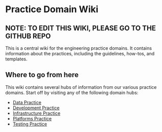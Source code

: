 # Practice Domain Wiki

## **NOTE: TO EDIT THIS WIKI, PLEASE GO TO THE GITHUB REPO**

This is a central wiki for the engineering practice domains. It contains information about the practices, including the guidelines, how-tos, and templates.

## Where to go from here

This wiki contains several hubs of information from our various practice domains. Start off by visiting any of
the following domain hubs:

* [Data Practice](./data/Data-Practice.md)
* [Development Practice](./development/Development-Practice.md)
* [Infrastructure Practice](./infrastructure/Infrastructure-Practice.md)
* [Platforms Practice](./platforms/Platforms-Practice.md)
* [Testing Practice](./testing/Testing-Practice.md)

